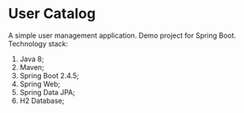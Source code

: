 # User Catalog
A simple user management application. Demo project for Spring Boot. Technology stack:
1. Java 8;
2. Maven;
3. Spring Boot 2.4.5;
4. Spring Web;
5. Spring Data JPA;
6. H2 Database;

